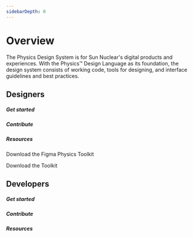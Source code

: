 ```yaml
---
sidebarDepth: 0
---
```


# Overview

The Physics Design System is for Sun Nuclear's digital products and experiences. With the Physics™ Design Language as its foundation, the design system consists of working code, tools for designing, and interface guidelines and best practices.

## Designers


##### Get started

##### Contribute

##### Resources

Download the Figma Physics Toolkit

<b-button variant="outline-primary" href="assets/typescale.sketch" download>Download the Toolkit</b-button>

## Developers

##### Get started

##### Contribute

##### Resources

